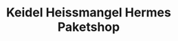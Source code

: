 ---
title: "Keidel Heissmangel Hermes Paketshop"
url: /wesel/keidel-heissmangel-hermes-paketshop/
shop: Wäscherei
---